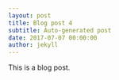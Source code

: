 ```yaml
---
layout: post
title: Blog post 4
subtitle: Auto-generated post
date: 2017-07-07 00:00:00
author: jekyll
---
```


This is a blog post.

